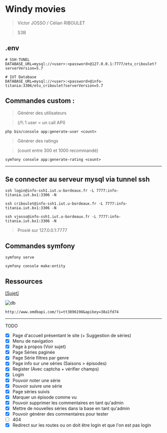 # Windy movies
> Victor JOSSO / Célian RIBOULET

> S3B

## .env

```
# SSH-TUNEL
DATABASE_URL=mysql://<user>:<password>@127.0.0.1:7777/etu_criboulet?serverVersion=5.7
```
```
# IUT Database
DATABASE_URL=mysql://<user>:<password>@info-titania:3306/etu_criboulet?serverVersion=5.7
```

## Commandes custom :

> Générer des utilisateurs 

> (/!\ 1 user = un call API)

```
php bin/console app:generate-user <count>
```

> Générer des ratings 

> (count entre 300 et 1000 recommandé)

```
symfony console app:generate-rating <count>
```

***

## Se connecter au serveur mysql via tunnel ssh

```
ssh login@info-ssh1.iut.u-bordeaux.fr -L 7777:info-titania.iut.bx1:3306 -N
```
```
ssh criboulet@info-ssh1.iut.u-bordeaux.fr -L 7777:info-titania.iut.bx1:3306 -N
```
```
ssh vjosso@info-ssh1.iut.u-bordeaux.fr -L 7777:info-titania.iut.bx1:3306 -N
```

> Proxié sur 127.0.0.1:7777

## Commandes symfony

```
symfony serve
```

```
symfony console make:entity
```

## Ressources

[[Sujet]](https://gregwar.com/s3web/project.html#title.1)

![db](https://gregwar.com/s3web/img/db.png)

```
http://www.omdbapi.com/?i=tt3896198&apikey=38a1fd74
```

***

TODO

- [x] Page d'accueil présentant le site (+ Suggestion de séries)
- [x] Menu de navigation
- [x] Page à propos (Voir sujet)
- [x] Page Séries paginée
- [x] Page Série filtres par genre
- [x] Page info sur une séries (Saisons > épisodes)
- [x] Register (Avec captcha + vérifier champs)
- [x] Login
- [x] Pouvoir noter une série
- [x] Pouvoir suivre une série
- [x] Page séries suivis
- [x] Marquer un épisode comme vu
- [x] Pouvoir supprimer les commentaires en tant qu'admin
- [x] Mettre de nouvelles séries dans la base en tant qu'admin
- [x] Pouvoir générer des commentaires pour tester
- [ ] 404
- [x] Redirect sur les routes ou on doit être login et que l'on est pas login